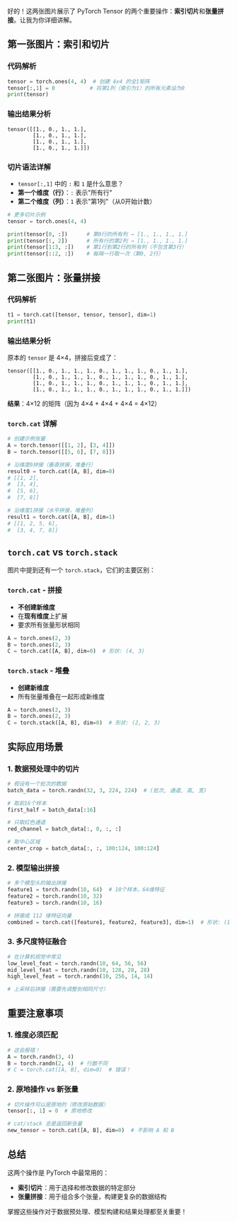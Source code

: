 好的！这两张图片展示了 PyTorch Tensor 的两个重要操作：**索引切片**和**张量拼接**。让我为你详细讲解。

## 第一张图片：索引和切片

### 代码解析
```python
tensor = torch.ones(4, 4)  # 创建 4x4 的全1矩阵
tensor[:,1] = 0           # 将第1列（索引为1）的所有元素设为0
print(tensor)
```

### 输出结果分析
```
tensor([[1., 0., 1., 1.],
        [1., 0., 1., 1.],
        [1., 0., 1., 1.],
        [1., 0., 1., 1.]])
```

### 切片语法详解
- `tensor[:,1]` 中的 `:` 和 `1` 是什么意思？
- **第一个维度（行）**：`:` 表示"所有行"
- **第二个维度（列）**：`1` 表示"第1列"（从0开始计数）

```python
# 更多切片示例
tensor = torch.ones(4, 4)

print(tensor[0, :])      # 第0行的所有列 → [1., 1., 1., 1.]
print(tensor[:, 2])      # 所有行的第2列 → [1., 1., 1., 1.]
print(tensor[1:3, :])    # 第1行到第2行的所有列（不包含第3行）
print(tensor[::2, :])    # 每隔一行取一次（第0, 2行）
```

## 第二张图片：张量拼接

### 代码解析
```python
t1 = torch.cat([tensor, tensor, tensor], dim=1)
print(t1)
```

### 输出结果分析
原本的 `tensor` 是 4×4，拼接后变成了：
```
tensor([[1., 0., 1., 1., 1., 0., 1., 1., 1., 0., 1., 1.],
        [1., 0., 1., 1., 1., 0., 1., 1., 1., 0., 1., 1.],
        [1., 0., 1., 1., 1., 0., 1., 1., 1., 0., 1., 1.],
        [1., 0., 1., 1., 1., 0., 1., 1., 1., 0., 1., 1.]])
```
**结果**：4×12 的矩阵（因为 4×4 + 4×4 + 4×4 = 4×12）

### `torch.cat` 详解
```python
# 创建示例张量
A = torch.tensor([[1, 2], [3, 4]])
B = torch.tensor([[5, 6], [7, 8]])

# 沿维度0拼接（垂直拼接，堆叠行）
result0 = torch.cat([A, B], dim=0)
# [[1, 2],
#  [3, 4], 
#  [5, 6],
#  [7, 8]]

# 沿维度1拼接（水平拼接，堆叠列）
result1 = torch.cat([A, B], dim=1)
# [[1, 2, 5, 6],
#  [3, 4, 7, 8]]
```

## `torch.cat` vs `torch.stack`

图片中提到还有一个 `torch.stack`，它们的主要区别：

### `torch.cat` - 拼接
- **不创建新维度**
- 在**现有维度**上扩展
- 要求所有张量形状相同

```python
A = torch.ones(2, 3)
B = torch.ones(2, 3)
C = torch.cat([A, B], dim=0)  # 形状: (4, 3)
```

### `torch.stack` - 堆叠
- **创建新维度**
- 所有张量堆叠在一起形成新维度

```python
A = torch.ones(2, 3)
B = torch.ones(2, 3)
C = torch.stack([A, B], dim=0)  # 形状: (2, 2, 3)
```

## 实际应用场景

### 1. 数据预处理中的切片
```python
# 假设有一个批次的数据
batch_data = torch.randn(32, 3, 224, 224)  # (批次, 通道, 高, 宽)

# 取前16个样本
first_half = batch_data[:16]

# 只取红色通道
red_channel = batch_data[:, 0, :, :]

# 取中心区域
center_crop = batch_data[:, :, 100:124, 100:124]
```

### 2. 模型输出拼接
```python
# 多个模型头的输出拼接
feature1 = torch.randn(10, 64)  # 10个样本，64维特征
feature2 = torch.randn(10, 32)
feature3 = torch.randn(10, 16)

# 拼接成 112 维特征向量
combined = torch.cat([feature1, feature2, feature3], dim=1)  # 形状: (10, 112)
```

### 3. 多尺度特征融合
```python
# 在计算机视觉中常见
low_level_feat = torch.randn(10, 64, 56, 56)
mid_level_feat = torch.randn(10, 128, 28, 28) 
high_level_feat = torch.randn(10, 256, 14, 14)

# 上采样后拼接（需要先调整到相同尺寸）
```

## 重要注意事项

### 1. 维度必须匹配
```python
# 这会报错！
A = torch.randn(3, 4)
B = torch.randn(2, 4)  # 行数不同
# C = torch.cat([A, B], dim=0)  # 错误！
```

### 2. 原地操作 vs 新张量
```python
# 切片操作可以是原地的（修改原始数据）
tensor[:, 1] = 0  # 原地修改

# cat/stack 总是返回新张量
new_tensor = torch.cat([A, B], dim=0)  # 不影响 A 和 B
```

## 总结

这两个操作是 PyTorch 中最常用的：

- **索引切片**：用于选择和修改数据的特定部分
- **张量拼接**：用于组合多个张量，构建更复杂的数据结构

掌握这些操作对于数据预处理、模型构建和结果处理都至关重要！